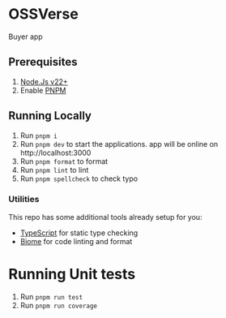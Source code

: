 # OSSVerse

Buyer app

## Prerequisites

1. [Node.Js v22+](https://nodejs.org/)
1. Enable [PNPM](https://pnpm.io/installation)

## Running Locally

1. Run `pnpm i`
2. Run `pnpm dev` to start the applications. app will be online on  http://localhost:3000
3. Run `pnpm format` to format
4. Run `pnpm lint` to lint
5. Run `pnpm spellcheck` to check typo

### Utilities
This repo has some additional tools already setup for you:

- [TypeScript](https://www.typescriptlang.org/) for static type checking
- [Biome](https://biomejs.dev/) for code linting and format


# Running Unit tests
1. Run `pnpm run test`
2. Run `pnpm run coverage`